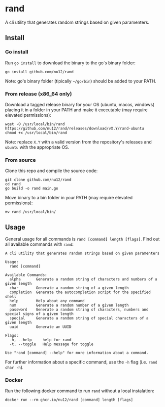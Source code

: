 # rand

A cli utility that generates random strings based on given paramenters.

## Install

### Go install

Run `go install` to download the binary to the go's binary folder:

```
go install github.com/nu12/rand
```

Note: go's binary folder (tipically `~/go/bin`) should be added to your PATH.

### From release (x86_64 only)

Download a tagged release binary for your OS (ubuntu, macos, windows) placing it in a folder in your PATH and make it executable (may require elevated permissions):

```
wget -O /usr/local/bin/rand https://github.com/nu12/rand/releases/download/vX.Y/rand-ubuntu
chmod +x /usr/local/bin/rand
```

Note: replace `X.Y` with a valid version from the repository's releases and `ubuntu` with the appropriate OS.

### From source

Clone this repo and compile the source code:

```
git clone github.com/nu12/rand
cd rand
go build -o rand main.go
```

Move binary to a bin folder in your PATH (may require elevated permissions):
```
mv rand /usr/local/bin/
```

## Usage

General usage for all commands is `rand [command] length [flags]`. Find out all available commands with `rand`:

```
A cli utility that generates random strings based on given paramenters

Usage:
  rand [command]

Available Commands:
  alpha       Generate a random string of characters and numbers of a given length
  char        Generate a random string of a given length
  completion  Generate the autocompletion script for the specified shell
  help        Help about any command
  num         Generate a random number of a given length
  password    Generate a random string of characters, numbers and special signs of a given length
  special     Generate a random string of special characters of a given length
  uuid        Generate an UUID

Flags:
  -h, --help     help for rand
  -t, --toggle   Help message for toggle

Use "rand [command] --help" for more information about a command.
```

For further information about a specific command, use the `-h` flag (i.e. `rand char -h`).

### Docker

Run the following docker command to run `rand` without a local instalation:

```
docker run --rm ghcr.io/nu12/rand [command] length [flags]
```
